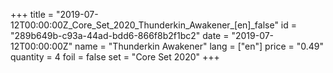 +++
title = "2019-07-12T00:00:00Z_Core_Set_2020_Thunderkin_Awakener_[en]_false"
id = "289b649b-c93a-44ad-bdd6-866f8b2f1bc2"
date = "2019-07-12T00:00:00Z"
name = "Thunderkin Awakener"
lang = ["en"]
price = "0.49"
quantity = 4
foil = false
set = "Core Set 2020"
+++
